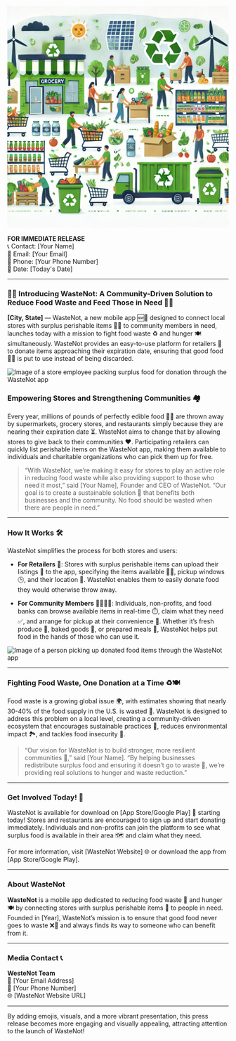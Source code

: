 ![alt text](image.png)

**FOR IMMEDIATE RELEASE**  
📞 Contact: [Your Name]  
📧 Email: [Your Email]  
📱 Phone: [Your Phone Number]  
📅 Date: [Today's Date]

---

### 🍎🥖 **Introducing WasteNot: A Community-Driven Solution to Reduce Food Waste and Feed Those in Need** 🥕🍞

**[City, State]** — WasteNot, a new mobile app 🆕📲 designed to connect local stores with surplus perishable items 🥗🍲 to community members in need, launches today with a mission to fight food waste ♻️ and hunger 🍽️ simultaneously. WasteNot provides an easy-to-use platform for retailers 🏪 to donate items approaching their expiration date, ensuring that good food 🥑🥛 is put to use instead of being discarded.

![Image of a store employee packing surplus food for donation through the WasteNot app](https://via.placeholder.com/800x400)

### **Empowering Stores and Strengthening Communities** 🏘️

Every year, millions of pounds of perfectly edible food 🍎🥦 are thrown away by supermarkets, grocery stores, and restaurants simply because they are nearing their expiration date ⏳. WasteNot aims to change that by allowing stores to give back to their communities ❤️. Participating retailers can quickly list perishable items on the WasteNot app, making them available to individuals and charitable organizations who can pick them up for free.

> “With WasteNot, we’re making it easy for stores to play an active role in reducing food waste while also providing support to those who need it most,” said [Your Name], Founder and CEO of WasteNot. “Our goal is to create a sustainable solution 🌿 that benefits both businesses and the community. No food should be wasted when there are people in need.”

---

### **How It Works** 🛠️

WasteNot simplifies the process for both stores and users:

- **For Retailers** 🏬: Stores with surplus perishable items can upload their listings 📲 to the app, specifying the items available 🥬🍞, pickup windows 🕒, and their location 📍. WasteNot enables them to easily donate food they would otherwise throw away.
  
- **For Community Members** 👨‍👩‍👧‍👦: Individuals, non-profits, and food banks can browse available items in real-time ⏱️, claim what they need ✅, and arrange for pickup at their convenience 🚗. Whether it’s fresh produce 🥦, baked goods 🥖, or prepared meals 🍲, WasteNot helps put food in the hands of those who can use it.

![Image of a person picking up donated food items through the WasteNot app](https://via.placeholder.com/800x400)

---

### **Fighting Food Waste, One Donation at a Time** ♻️🍽️

Food waste is a growing global issue 🌍, with estimates showing that nearly 30-40% of the food supply in the U.S. is wasted 🚯. WasteNot is designed to address this problem on a local level, creating a community-driven ecosystem that encourages sustainable practices 🌱, reduces environmental impact 🏞️, and tackles food insecurity 🤝.

> “Our vision for WasteNot is to build stronger, more resilient communities 💪,” said [Your Name]. “By helping businesses redistribute surplus food and ensuring it doesn’t go to waste 🚮, we’re providing real solutions to hunger and waste reduction.”

---

### **Get Involved Today!** 🚀

WasteNot is available for download on [App Store/Google Play] 📲 starting today! Stores and restaurants are encouraged to sign up and start donating immediately. Individuals and non-profits can join the platform to see what surplus food is available in their area 🗺️ and claim what they need.

For more information, visit [WasteNot Website] 🌐 or download the app from [App Store/Google Play].

---

### **About WasteNot**  
**WasteNot** is a mobile app dedicated to reducing food waste 🌾 and hunger 🍽️ by connecting stores with surplus perishable items 🛒 to people in need. Founded in [Year], WasteNot’s mission is to ensure that good food never goes to waste ❌🥦 and always finds its way to someone who can benefit from it.

---

### **Media Contact** 📞  
**WesteNot Team**   
📧 [Your Email Address]  
📱 [Your Phone Number]  
🌐 [WasteNot Website URL]





--- 

By adding emojis, visuals, and a more vibrant presentation, this press release becomes more engaging and visually appealing, attracting attention to the launch of WasteNot!